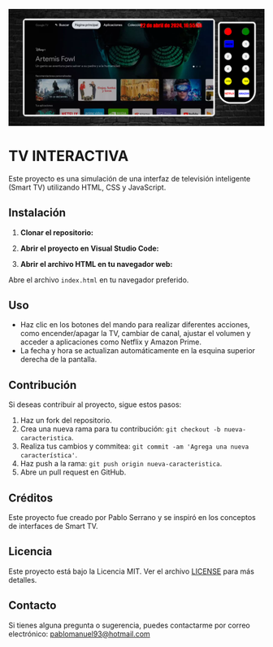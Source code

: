 ![Imagen Proyecto](./imagenes/imagenReadme.png)

# TV INTERACTIVA

Este proyecto es una simulación de una interfaz de televisión inteligente (Smart TV) utilizando HTML, CSS y JavaScript.

## Instalación

1. **Clonar el repositorio:**


2. **Abrir el proyecto en Visual Studio Code:**


3. **Abrir el archivo HTML en tu navegador web:**

Abre el archivo `index.html` en tu navegador preferido.

## Uso

- Haz clic en los botones del mando para realizar diferentes acciones, como encender/apagar la TV, cambiar de canal, ajustar el volumen y acceder a aplicaciones como Netflix y Amazon Prime.
- La fecha y hora se actualizan automáticamente en la esquina superior derecha de la pantalla.

## Contribución

Si deseas contribuir al proyecto, sigue estos pasos:

1. Haz un fork del repositorio.
2. Crea una nueva rama para tu contribución: `git checkout -b nueva-caracteristica`.
3. Realiza tus cambios y commitea: `git commit -am 'Agrega una nueva característica'`.
4. Haz push a la rama: `git push origin nueva-caracteristica`.
5. Abre un pull request en GitHub.

## Créditos

Este proyecto fue creado por Pablo Serrano y se inspiró en los conceptos de interfaces de Smart TV.

## Licencia

Este proyecto está bajo la Licencia MIT. Ver el archivo [LICENSE](LICENSE) para más detalles.

## Contacto

Si tienes alguna pregunta o sugerencia, puedes contactarme por correo electrónico: pablomanuel93@hotmail.com
